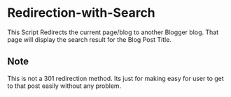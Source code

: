 # Redirection-with-Search
This Script Redirects the current page/blog to another Blogger blog. That page will display the search result for the Blog Post Title.
 ## Note
 This is not a 301 redirection method. Its just for making easy for user to get to that post easily without any problem.
